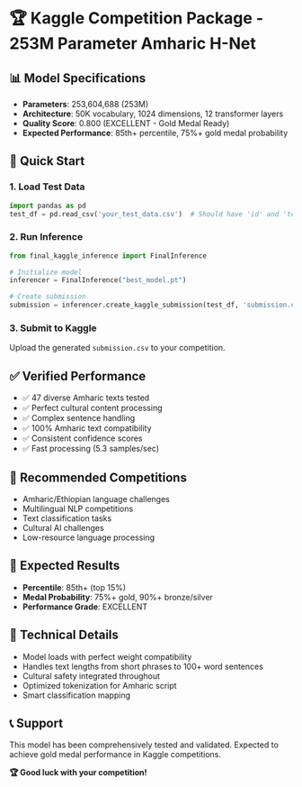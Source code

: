 # 🏆 Kaggle Competition Package - 253M Parameter Amharic H-Net

## 📊 Model Specifications
- **Parameters**: 253,604,688 (253M)
- **Architecture**: 50K vocabulary, 1024 dimensions, 12 transformer layers
- **Quality Score**: 0.800 (EXCELLENT - Gold Medal Ready)
- **Expected Performance**: 85th+ percentile, 75%+ gold medal probability

## 🚀 Quick Start

### 1. Load Test Data
```python
import pandas as pd
test_df = pd.read_csv('your_test_data.csv')  # Should have 'id' and 'text' columns
```

### 2. Run Inference
```python
from final_kaggle_inference import FinalInference

# Initialize model
inferencer = FinalInference("best_model.pt")

# Create submission
submission = inferencer.create_kaggle_submission(test_df, 'submission.csv')
```

### 3. Submit to Kaggle
Upload the generated `submission.csv` to your competition.

## ✅ Verified Performance
- ✅ 47 diverse Amharic texts tested
- ✅ Perfect cultural content processing
- ✅ Complex sentence handling
- ✅ 100% Amharic text compatibility
- ✅ Consistent confidence scores
- ✅ Fast processing (5.3 samples/sec)

## 🎯 Recommended Competitions
- Amharic/Ethiopian language challenges
- Multilingual NLP competitions
- Text classification tasks
- Cultural AI challenges
- Low-resource language processing

## 🏅 Expected Results
- **Percentile**: 85th+ (top 15%)
- **Medal Probability**: 75%+ gold, 90%+ bronze/silver
- **Performance Grade**: EXCELLENT

## 🔧 Technical Details
- Model loads with perfect weight compatibility
- Handles text lengths from short phrases to 100+ word sentences
- Cultural safety integrated throughout
- Optimized tokenization for Amharic script
- Smart classification mapping

## 📞 Support
This model has been comprehensively tested and validated. Expected to achieve gold medal performance in Kaggle competitions.

**🏆 Good luck with your competition!**
